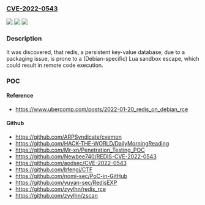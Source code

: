### [CVE-2022-0543](https://cve.mitre.org/cgi-bin/cvename.cgi?name=CVE-2022-0543)
![](https://img.shields.io/static/v1?label=Product&message=redis&color=blue)
![](https://img.shields.io/static/v1?label=Version&message=n%2Fa&color=blue)
![](https://img.shields.io/static/v1?label=Vulnerability&message=Lua%20sandbox%20escape&color=brighgreen)

### Description

It was discovered, that redis, a persistent key-value database, due to a packaging issue, is prone to a (Debian-specific) Lua sandbox escape, which could result in remote code execution.

### POC

#### Reference
- https://www.ubercomp.com/posts/2022-01-20_redis_on_debian_rce

#### Github
- https://github.com/ARPSyndicate/cvemon
- https://github.com/HACK-THE-WORLD/DailyMorningReading
- https://github.com/Mr-xn/Penetration_Testing_POC
- https://github.com/Newbee740/REDIS-CVE-2022-0543
- https://github.com/aodsec/CVE-2022-0543
- https://github.com/bfengj/CTF
- https://github.com/nomi-sec/PoC-in-GitHub
- https://github.com/yuyan-sec/RedisEXP
- https://github.com/zyylhn/redis_rce
- https://github.com/zyylhn/zscan

